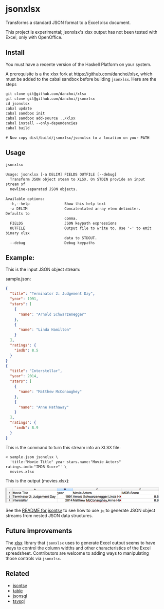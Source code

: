# jsonxlsx

Transforms a standard JSON format to a Excel xlsx document.

This project is experimental; jsonxlsx's xlsx output has not been tested with
Excel, only with OpenOffice.

## Install

You must have a recente version of the Haskell Platform on your system.

A prerequisite is a the xlsx fork at https://github.com/danchoi/xlsx, which 
must be added to the cabal sandbox before building `jsonxlsx`.  Here are the steps

    git clone git@github.com/danchoi/xlsx
    git clone git@github.com/danchoi/jsonxlsx
    cd jsonxlsx
    cabal update
    cabal sandbox init
    cabal sandbox add-source ../xlsx
    cabal install --only-dependencies
    cabal build

    # Now copy dist/build/jsonxlsx/jsonxlsx to a location on your PATH

## Usage

```
jsonxlsx

Usage: jsonxlsx [-a DELIM] FIELDS OUTFILE [--debug]
  Transform JSON object steam to XLSX. On STDIN provide an input stream of
  newline-separated JSON objects.

Available options:
  -h,--help                Show this help text
  -a DELIM                 Concatentated array elem delimiter. Defaults to
                           comma.
  FIELDS                   JSON keypath expressions
  OUTFILE                  Output file to write to. Use '-' to emit binary xlsx
                           data to STDOUT.
  --debug                  Debug keypaths
```

## Example: 

This is the input JSON object stream:

sample.json:

```json
{
  "title": "Terminator 2: Judgement Day",
  "year": 1991,
  "stars": [
    {
      "name": "Arnold Schwarzenegger"
    },
    {
      "name": "Linda Hamilton"
    }
  ],
  "ratings": {
    "imdb": 8.5
  }
}
{
  "title": "Interstellar",
  "year": 2014,
  "stars": [
    {
      "name": "Matthew McConaughey"
    },
    {
      "name": "Anne Hathaway"
    }
  ],
  "ratings": {
    "imdb": 8.9
  }
}
```

This is the command to turn this stream into an XLSX file:

```
< sample.json jsonxlsx \
  'title:"Movie Title" year stars.name:"Movie Actors" ratings.imdb:"IMDB Score"' \
  movies.xlsx 
```

This is the output (movies.xlsx):

![screen](https://raw.githubusercontent.com/danchoi/jsonxlsx/master/jsonxlsxscreen.png)

See the [README for jsontsv](https://github.com/danchoi/jsontsv#usage) to see how to use `jq` 
to generate JSON object streams from nested JSON data structures.


## Future improvements

The [xlsx](https://github.com/danchoi/xlsx/blob/master/src/Codec/Xlsx/Types.hs)
library that  `jsonxlsx` uses to generate Excel output seems to have ways to control
the column widths and other characteristics of the Excel spreadsheet.
Contributors are welcome to adding ways to manipulating those controls via `jsonxlsx`.

## Related

* [jsontsv](https://github.com/danchoi/jsontsv)
* [table](https://github.com/danchoi/table)
* [jsonsql](https://github.com/danchoi/jsonsql)
* [tsvsql](https://github.com/danchoi/tsvsql)

 
